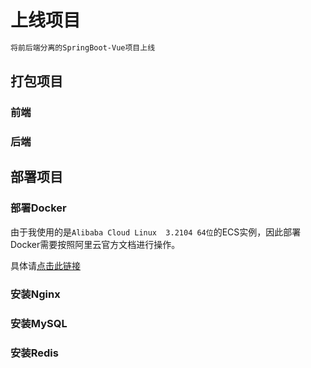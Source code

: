 # 上线项目

~~~bash
将前后端分离的SpringBoot-Vue项目上线
~~~

## 打包项目

### 前端

### 后端

## 部署项目

### 部署Docker

由于我使用的是`Alibaba Cloud Linux  3.2104 64位`的ECS实例，因此部署Docker需要按照阿里云官方文档进行操作。

具体请[点击此链接](https://help.aliyun.com/document_detail/264695.html)

### 安装Nginx



### 安装MySQL



### 安装Redis








